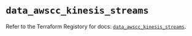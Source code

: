 # `data_awscc_kinesis_streams`

Refer to the Terraform Registory for docs: [`data_awscc_kinesis_streams`](https://registry.terraform.io/providers/hashicorp/awscc/0.70.0/docs/data-sources/kinesis_streams).
